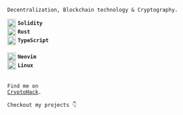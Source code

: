 `Decentralization, Blockchain technology & Cryptography.`

<div>
  <img align="center" width="20px" src="https://github.com/ndavd/ndavd/blob/main/images/solidity.webp?raw=true" />
  <strong><code>Solidity</code></strong>
</div>
<div>
  <img align="center" width="20px" src="https://github.com/ndavd/ndavd/blob/main/images/rust.webp?raw=true" />
  <strong><code>Rust</code></strong>
</div>
<div>
  <img align="center" width="20px" src="https://github.com/ndavd/ndavd/blob/main/images/typescript.webp?raw=true" />
  <strong><code>TypeScript</code></strong>
</div>

<br/>

<div>
  <img align="center" width="20px" src="https://github.com/ndavd/ndavd/blob/main/images/neovim.webp?raw=true" />
  <strong><code>Neovim</code></strong>
</div>
<div>
  <img align="center" width="20px" src="https://github.com/ndavd/ndavd/blob/main/images/linux.webp?raw=true" />
  <strong><code>Linux</code></strong>
</div>

<br/>

<code>Find me on <a href="https://cryptohack.org/user/0xndavd">CryptoHack</a>.
</code>

`Checkout my projects 👇`
